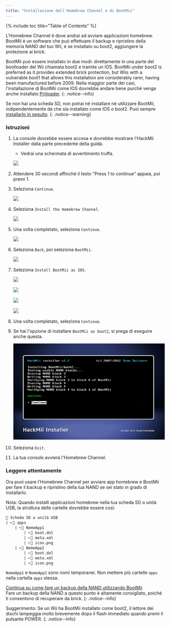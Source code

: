 ```yaml
---
title: "Installazione dell'Homebrew Channel e di BootMii"
---
```


{% include toc title="Table of Contents" %}

L'Homebrew Channel è dove andrai ad avviare applicazioni homebrew. BootMii è un software che può effettuare il backup e ripristino della memoria NAND del tuo Wii, e se installato su boot2, aggiungere la protezione ai brick.

BootMii può essere installato in due modi: direttamente in una parte del bootloader del Wii chiamata boot2 e tramite un IOS. BootMii under boot2 is preferred as it provides extended brick protection, but Wiis with a vulnerable boot1 that allows this installation are considerably rarer, having been manufactured before 2009. Nella maggior parte dei casi, l'installazione di BootMii come IOS dovrebbe andare bene purché venga anche installato [Priiloader](priiloader).
{: .notice--info}

Se non hai una scheda SD, non potrai né installare né utilizzare BootMii, indipendentemente da che sia installato come IOS o boot2. Puoi sempre [installarlo in seguito](hackmii).
{: .notice--warning}

### Istruzioni

1. La console dovrebbe essere accesa e dovrebbe mostrare l'HackMii Installer dalla parte precedente della guida.
    + Vedrai una schermata di avvertimento truffa.

    ![](/images/hackmii/scam.png)

1. Attendere 30 secondi affinché il testo "Press 1 to continue" appaia, poi premi 1.
1. Seleziona `Continue`.

    ![](/images/hackmii/test_results.png)

1. Seleziona `Install the Homebrew Channel`.

    ![](/images/hackmii/hbc_install.png)

1. Una volta completato, seleziona `Continue`.

    ![](/images/hackmii/hbc_install_ok.png)

1. Seleziona `Back`, poi seleziona `BootMii`.

    ![](/images/hackmii/bootmii_install.png)

1. Seleziona `Install BootMii as IOS`.

    ![](/images/hackmii/bootmii_install1.png)

    ![](/images/hackmii/bootmii_install2.png)

    ![](/images/hackmii/bootmii_install3.png)

    ![](/images/hackmii/bootmii_install_ok.png)

1. Una volta completato, seleziona `Continue`.
1. Se hai l'opzione di installare `BootMii as boot2`, si prega di eseguire anche questa.

    ![](/images/hackmii/bootmii_install4.png)

1. Seleziona `Exit`.
1. La tua console avvierà l'Homebrew Channel.

### Leggere attentamente

Ora puoi usare l'Homebrew Channel per avviare app homebrew e BootMii per fare il backup e ripristino della tua NAND se sei stato in grado di installarlo.

Nota: Quando installi applicazioni homebrew nella tua scheda SD o unità USB, la struttura delle cartelle dovrebbe essere così:

```
💾 Scheda SD o unità USB
| ╸📁 apps
    | ╸📁 NomeApp1
        | ╸📄 boot.dol
        | ╸📄 meta.xml
        | ╸📄 icon.png
    | ╸📁 NomeApp2
        | ╸📄 boot.dol
        | ╸📄 meta.xml
        | ╸📄 icon.png
```

`NomeApp1` e `NomeApp2` sono nomi temporanei. Non mettere più cartelle `apps` nella cartella `apps` stessa.

[Continua su come fare un backup della NAND utilizzando BootMii](bootmii)<br> Fare un backup della NAND a questo punto è altamente consigliato, poiché ti consentono di recuperare da brick.
{: .notice--info}

Suggerimento: Se un Wii ha BootMii installato come boot2, il lettore dei dischi lampeggia molto brevemente dopo il flash immediato quando premi il pulsante POWER.
{: .notice--info}
